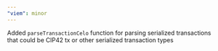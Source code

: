 ```yaml
---
"viem": minor
---
```


Added `parseTransactionCelo` function for parsing serialized transactions that could be CIP42 tx or other serialized transaction types
